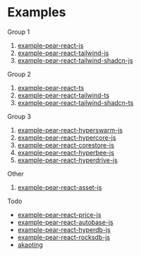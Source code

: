 # Examples
Group 1
1. [example-pear-react-js](https://github.com/peertecho/example-pear-react-js)
2. [example-pear-react-tailwind-js](https://github.com/peertecho/example-pear-react-tailwind-js)
3. [example-pear-react-tailwind-shadcn-js](https://github.com/peertecho/example-pear-react-tailwind-shadcn-js)

Group 2
1. [example-pear-react-ts](https://github.com/peertecho/example-pear-react-ts)
2. [example-pear-react-tailwind-ts](https://github.com/peertecho/example-pear-react-tailwind-ts)
3. [example-pear-react-tailwind-shadcn-ts](https://github.com/peertecho/example-pear-react-tailwind-shadcn-ts)

Group 3
1. [example-pear-react-hyperswarm-js](https://github.com/peertecho/example-pear-react-hyperswarm-js)
2. [example-pear-react-hypercore-js](https://github.com/peertecho/example-pear-react-hypercore-js)
3. [example-pear-react-corestore-js](https://github.com/peertecho/example-pear-react-corestore-js)
4. [example-pear-react-hyperbee-js](https://github.com/peertecho/example-pear-react-hyperbee-js)
5. [example-pear-react-hyperdrive-js](https://github.com/peertecho/example-pear-react-hyperdrive-js)

Other
1. [example-pear-react-asset-js](https://github.com/peertecho/example-pear-react-asset-js)

Todo
- [example-pear-react-price-js](https://github.com/peertecho/example-pear-react-price-js)
- [example-pear-react-autobase-js](https://github.com/peertecho/example-pear-react-autobase-js)
- [example-pear-react-hyperdb-js](https://github.com/peertecho/example-pear-react-hyperdb-js)
- [example-pear-react-rocksdb-js](https://github.com/peertecho/example-pear-react-rocksdb-js)
- [akaoting](https://github.com/peertecho/akaoting)
